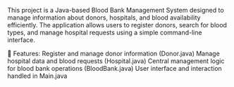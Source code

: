 This project is a Java-based Blood Bank Management System designed to manage information about donors, hospitals, and blood availability efficiently. The application allows users to register donors, search for blood types, and manage hospital requests using a simple command-line interface.

🚀 Features:
Register and manage donor information (Donor.java)
Manage hospital data and blood requests (Hospital.java)
Central management logic for blood bank operations (BloodBank.java)
User interface and interaction handled in Main.java
